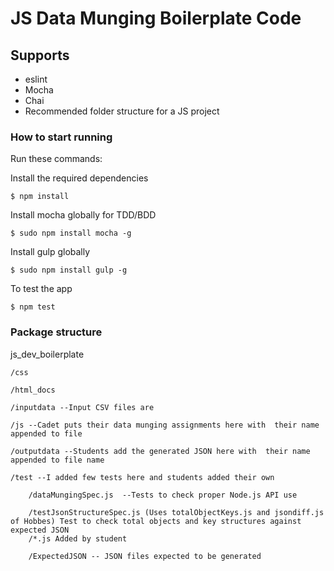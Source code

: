 # JS Data Munging Boilerplate Code

## Supports

- eslint
- Mocha
- Chai
- Recommended folder structure for a JS project

### How to start running
Run these commands:		

Install the required dependencies		

	$ npm install

Install mocha globally for TDD/BDD		

	$ sudo npm install mocha -g 		

Install gulp globally		 	

	$ sudo npm install gulp -g 		

To test the app 		

	$ npm test 		



### Package structure

js_dev_boilerplate		

	/css		

	/html_docs		

	/inputdata --Input CSV files are 	

	/js --Cadet puts their data munging assignments here with  their name appended to file 		

	/outputdata --Students add the generated JSON here with  their name appended to file name 		

	/test --I added few tests here and students added their own 	

		/dataMungingSpec.js  --Tests to check proper Node.js API use 		

		/testJsonStructureSpec.js (Uses totalObjectKeys.js and jsondiff.js of Hobbes) Test to check total objects and key structures against expected JSON 		
		/*.js Added by student 		
		
		/ExpectedJSON -- JSON files expected to be generated